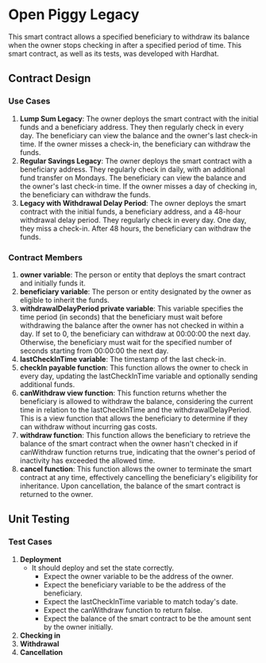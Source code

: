 # Open Piggy Legacy

This smart contract allows a specified beneficiary to withdraw its balance when the owner stops checking in after a specified period of time. This smart contract, as well as its tests, was developed with Hardhat.

## Contract Design

### Use Cases

1. **Lump Sum Legacy**: The owner deploys the smart contract with the initial funds and a beneficiary address. They then regularly check in every day. The beneficiary can view the balance and the owner's last check-in time. If the owner misses a check-in, the beneficiary can withdraw the funds.
2. **Regular Savings Legacy**: The owner deploys the smart contract with a beneficiary address. They regularly check in daily, with an additional fund transfer on Mondays. The beneficiary can view the balance and the owner's last check-in time. If the owner misses a day of checking in, the beneficiary can withdraw the funds.
3. **Legacy with Withdrawal Delay Period**: The owner deploys the smart contract with the initial funds, a beneficiary address, and a 48-hour withdrawal delay period. They regularly check in every day. One day, they miss a check-in. After 48 hours, the beneficiary can withdraw the funds.

### Contract Members

1. **owner variable**: The person or entity that deploys the smart contract and initially funds it.
2. **beneficiary variable**: The person or entity designated by the owner as eligible to inherit the funds.
3. **withdrawalDelayPeriod private variable**: This variable specifies the time period (in seconds) that the beneficiary must wait before withdrawing the balance after the owner has not checked in within a day. If set to 0, the beneficiary can withdraw at 00:00:00 the next day. Otherwise, the beneficiary must wait for the specified number of seconds starting from 00:00:00 the next day.
4. **lastCheckInTime variable**: The timestamp of the last check-in.
5. **checkIn payable function**: This function allows the owner to check in every day, updating the lastCheckInTime variable and optionally sending additional funds.
6. **canWithdraw view function**: This function returns whether the beneficiary is allowed to withdraw the balance, considering the current time in relation to the lastCheckInTime and the withdrawalDelayPeriod. This is a view function that allows the beneficiary to determine if they can withdraw without incurring gas costs.
7. **withdraw function**: This function allows the beneficiary to retrieve the balance of the smart contract when the owner hasn't checked in if canWithdraw function returns true, indicating that the owner's period of inactivity has exceeded the allowed time.
8. **cancel function**: This function allows the owner to terminate the smart contract at any time, effectively cancelling the beneficiary's eligibility for inheritance. Upon cancellation, the balance of the smart contract is returned to the owner.

## Unit Testing

### Test Cases

1. **Deployment**
   - It should deploy and set the state correctly.
     - Expect the owner variable to be the address of the owner.
     - Expect the beneficiary variable to be the address of the beneficiary.
     - Expect the lastCheckInTime variable to match today's date.
     - Expect the canWithdraw function to return false.
     - Expect the balance of the smart contract to be the amount sent by the owner initially.
2. **Checking in**
3. **Withdrawal**
4. **Cancellation**
